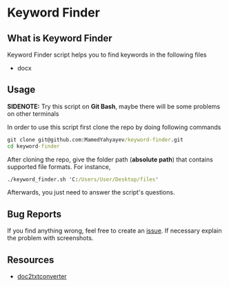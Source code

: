 # Keyword Finder

## What is Keyword Finder

Keyword Finder script helps you to find keywords in the following files

* docx

## Usage

**SIDENOTE:** Try this script on **Git Bash**, maybe there will be some problems on other terminals</br>

In order to use this script first clone the repo by doing following commands

```cmd
git clone git@github.com:MamedYahyayev/keyword-finder.git
cd keyword-finder
```

After cloning the repo, give the folder path (**absolute path**) that contains supported file formats. For instance,

```cmd
./keyword_finder.sh 'C:/Users/User/Desktop/files'
```

Afterwards, you just need to answer the script's questions.

## Bug Reports

If you find anything wrong, feel free to create an [issue](https://github.com/MamedYahyayev/keyword-finder/issues). If necessary explain the problem with screenshots.

## Resources

* [doc2txtconverter](https://docx2txt.sourceforge.net/)
